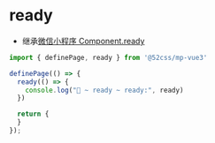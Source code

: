 # ready

* 继承[微信小程序 Component.ready](https://developers.weixin.qq.com/miniprogram/dev/reference/api/Component.html)

```ts
import { definePage, ready } from '@52css/mp-vue3'

definePage(() => {
  ready(() => {
    console.log("🚀 ~ ready ~ ready:", ready)
  })

  return {
  }
});
```